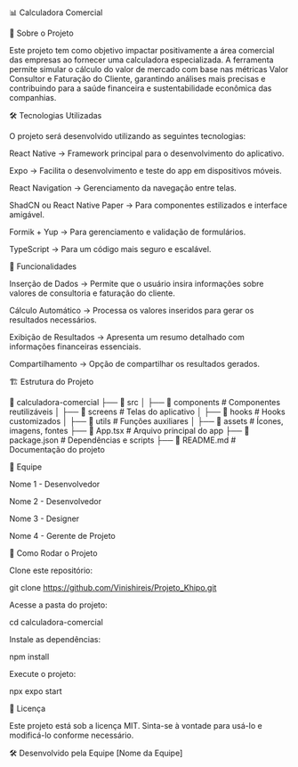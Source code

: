📊 Calculadora Comercial

📌 Sobre o Projeto

Este projeto tem como objetivo impactar positivamente a área comercial das empresas ao fornecer uma calculadora especializada. A ferramenta permite simular o cálculo do valor de mercado com base nas métricas Valor Consultor e Faturação do Cliente, garantindo análises mais precisas e contribuindo para a saúde financeira e sustentabilidade econômica das companhias.

🛠️ Tecnologias Utilizadas

O projeto será desenvolvido utilizando as seguintes tecnologias:

React Native → Framework principal para o desenvolvimento do aplicativo.

Expo → Facilita o desenvolvimento e teste do app em dispositivos móveis.

React Navigation → Gerenciamento da navegação entre telas.

ShadCN ou React Native Paper → Para componentes estilizados e interface amigável.

Formik + Yup → Para gerenciamento e validação de formulários.

TypeScript → Para um código mais seguro e escalável.

📱 Funcionalidades

Inserção de Dados → Permite que o usuário insira informações sobre valores de consultoria e faturação do cliente.

Cálculo Automático → Processa os valores inseridos para gerar os resultados necessários.

Exibição de Resultados → Apresenta um resumo detalhado com informações financeiras essenciais.

Compartilhamento → Opção de compartilhar os resultados gerados.

🏗️ Estrutura do Projeto

📂 calculadora-comercial
├── 📁 src
│   ├── 📁 components  # Componentes reutilizáveis
│   ├── 📁 screens     # Telas do aplicativo
│   ├── 📁 hooks       # Hooks customizados
│   ├── 📁 utils       # Funções auxiliares
│   ├── 📁 assets      # Ícones, imagens, fontes
├── 📄 App.tsx         # Arquivo principal do app
├── 📄 package.json    # Dependências e scripts
├── 📄 README.md       # Documentação do projeto

👥 Equipe

Nome 1 - Desenvolvedor

Nome 2 - Desenvolvedor

Nome 3 - Designer

Nome 4 - Gerente de Projeto

🚀 Como Rodar o Projeto

Clone este repositório:

git clone https://github.com/Vinishireis/Projeto_Khipo.git

Acesse a pasta do projeto:

cd calculadora-comercial

Instale as dependências:

npm install

Execute o projeto:

npx expo start

📜 Licença

Este projeto está sob a licença MIT. Sinta-se à vontade para usá-lo e modificá-lo conforme necessário.

🛠️ Desenvolvido pela Equipe [Nome da Equipe]

